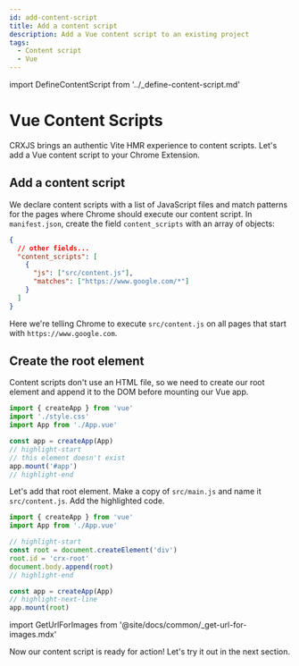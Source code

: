 ```yaml
---
id: add-content-script
title: Add a content script
description: Add a Vue content script to an existing project
tags:
  - Content script
  - Vue
---
```


import DefineContentScript from '../\_define-content-script.md'

# Vue Content Scripts

CRXJS brings an authentic Vite HMR experience to content scripts. Let's add a
Vue content script to your Chrome Extension.

<DefineContentScript/>

## Add a content script

We declare content scripts with a list of JavaScript files and match patterns
for the pages where Chrome should execute our content script. In
`manifest.json`, create the field `content_scripts` with an array of objects:

```json title="manifest.json"
{
  // other fields...
  "content_scripts": [
    {
      "js": ["src/content.js"],
      "matches": ["https://www.google.com/*"]
    }
  ]
}
```

Here we're telling Chrome to execute `src/content.js` on all pages that start
with `https://www.google.com`.

## Create the root element

Content scripts don't use an HTML file, so we need to create our root element
and append it to the DOM before mounting our Vue app.


```js title=src/main.js
import { createApp } from 'vue'
import './style.css'
import App from './App.vue'

const app = createApp(App)
// highlight-start
// this element doesn't exist
app.mount('#app')
// highlight-end
```

Let's add that root element. Make a copy of `src/main.js` and name it
`src/content.js`. Add the highlighted code.

```js title=src/content.js
import { createApp } from 'vue'
import App from './App.vue'

// highlight-start
const root = document.createElement('div')
root.id = 'crx-root'
document.body.append(root)
// highlight-end

const app = createApp(App)
// highlight-next-line
app.mount(root)

```

import GetUrlForImages from '@site/docs/common/\_get-url-for-images.mdx'

<GetUrlForImages framework="vue"/>

Now our content script is ready for action! Let's try it out in the next
section.
